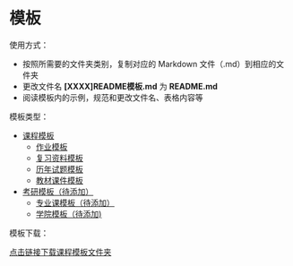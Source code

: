 # 模板

使用方式：

- 按照所需要的文件夹类别，复制对应的 Markdown 文件（.md）到相应的文件夹
- 更改文件名 **[XXXX]README模板.md** 为 **README.md**
- 阅读模板内的示例，规范和更改文件名、表格内容等

模板类型：

- [课程模板](./课程README模板.md)
  - [作业模板](./作业README模板.md)
  - [复习资料模板](./复习资料README模板.md)
  - [历年试题模板](./历年试题README模板.md)
  - [教材课件模板](./教材课件README模板.md)
- [考研模板（待添加）]()
  - [专业课模板（待添加）]()
  - [学院模板（待添加)]()

模板下载：

[点击链接下载课程模板文件夹](./课程名.zip)
